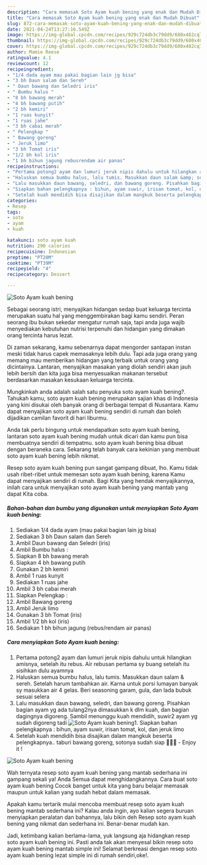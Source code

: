 ```yaml
---
description: "Cara memasak Soto Ayam kuah bening yang enak dan Mudah Dibuat"
title: "Cara memasak Soto Ayam kuah bening yang enak dan Mudah Dibuat"
slug: 872-cara-memasak-soto-ayam-kuah-bening-yang-enak-dan-mudah-dibuat
date: 2021-04-24T13:27:16.549Z
image: https://img-global.cpcdn.com/recipes/929c724db3c79dd9/680x482cq70/soto-ayam-kuah-bening-foto-resep-utama.jpg
thumbnail: https://img-global.cpcdn.com/recipes/929c724db3c79dd9/680x482cq70/soto-ayam-kuah-bening-foto-resep-utama.jpg
cover: https://img-global.cpcdn.com/recipes/929c724db3c79dd9/680x482cq70/soto-ayam-kuah-bening-foto-resep-utama.jpg
author: Mamie Reese
ratingvalue: 4.1
reviewcount: 12
recipeingredient:
- "1/4 dada ayam mau pakai bagian lain jg bisa"
- "3 bh Daun salam dan Sereh"
- " Daun bawang dan Seledri iris"
- " Bumbu halus "
- "8 bh bawang merah"
- "4 bh bawang putih"
- "2 bh kemiri"
- "1 ruas kunyit"
- "1 ruas jahe"
- "3 bh cabai merah"
- " Pelengkap "
- " Bawang goreng"
- " Jeruk limo"
- "3 bh Tomat iris"
- "1/2 bh kol iris"
- "1 bh bihun jagung rebusrendam air panas"
recipeinstructions:
- "Pertama potong2 ayam dan lumuri jeruk nipis dahulu untuk hilangkan amisnya, setelah itu rebus. Air rebusan pertama sy buang setelah itu sisihkan dulu ayamnya"
- "Haluskan semua bumbu halus, lalu tumis. Masukkan daun salam &amp; sereh. Setelah harum tambahkan air. Karna untuk porsi lumayan banyak sy masukkan air 4 gelas. Beri seasoning garam, gula, dan lada bubuk sesuai selera"
- "Lalu masukkan daun bawang, seledri, dan bawang goreng. Pisahkan bagian ayam yg ada tulang2nya dimasukkan k dlm kuah, dan bagian dagingnya digoreng. Sambil menunggu kuah mendidih, suwir2 ayam yg sudah digoreng tadi"
- "Siapkan bahan pelengkapnya : bihun, ayam suwir, irisan tomat, kol, dan jeruk limo"
- "Setelah kuah mendidih bisa disajikan dalam mangkuk beserta pelengkapnya.. taburi bawang goreng, sotonya sudah siap 🤗🤗🤗 Enjoy it !"
categories:
- Resep
tags:
- soto
- ayam
- kuah

katakunci: soto ayam kuah 
nutrition: 290 calories
recipecuisine: Indonesian
preptime: "PT20M"
cooktime: "PT39M"
recipeyield: "4"
recipecategory: Dessert

---
```



![Soto Ayam kuah bening](https://img-global.cpcdn.com/recipes/929c724db3c79dd9/680x482cq70/soto-ayam-kuah-bening-foto-resep-utama.jpg)

Sebagai seorang istri, menyajikan hidangan sedap buat keluarga tercinta merupakan suatu hal yang menggembirakan bagi kamu sendiri. Peran seorang ibu bukan sekedar mengatur rumah saja, tapi anda juga wajib menyediakan kebutuhan nutrisi terpenuhi dan hidangan yang dimakan orang tercinta harus lezat.

Di zaman  sekarang, kamu sebenarnya dapat mengorder santapan instan meski tidak harus capek memasaknya lebih dulu. Tapi ada juga orang yang memang mau memberikan hidangan yang terbaik untuk orang yang dicintainya. Lantaran, menyajikan masakan yang diolah sendiri akan jauh lebih bersih dan kita juga bisa menyesuaikan makanan tersebut berdasarkan masakan kesukaan keluarga tercinta. 



Mungkinkah anda adalah salah satu penyuka soto ayam kuah bening?. Tahukah kamu, soto ayam kuah bening merupakan sajian khas di Indonesia yang kini disukai oleh banyak orang di berbagai tempat di Nusantara. Kamu dapat menyajikan soto ayam kuah bening sendiri di rumah dan boleh dijadikan camilan favorit di hari liburmu.

Anda tak perlu bingung untuk mendapatkan soto ayam kuah bening, lantaran soto ayam kuah bening mudah untuk dicari dan kamu pun bisa membuatnya sendiri di tempatmu. soto ayam kuah bening bisa dibuat dengan beraneka cara. Sekarang telah banyak cara kekinian yang membuat soto ayam kuah bening lebih nikmat.

Resep soto ayam kuah bening pun sangat gampang dibuat, lho. Kamu tidak usah ribet-ribet untuk memesan soto ayam kuah bening, karena Kamu dapat menyajikan sendiri di rumah. Bagi Kita yang hendak menyajikannya, inilah cara untuk menyajikan soto ayam kuah bening yang mantab yang dapat Kita coba.

<!--inarticleads1-->

##### Bahan-bahan dan bumbu yang digunakan untuk menyiapkan Soto Ayam kuah bening:

1. Sediakan 1/4 dada ayam (mau pakai bagian lain jg bisa)
1. Sediakan 3 bh Daun salam dan Sereh
1. Ambil  Daun bawang dan Seledri (iris)
1. Ambil  Bumbu halus :
1. Siapkan 8 bh bawang merah
1. Siapkan 4 bh bawang putih
1. Gunakan 2 bh kemiri
1. Ambil 1 ruas kunyit
1. Sediakan 1 ruas jahe
1. Ambil 3 bh cabai merah
1. Siapkan  Pelengkap :
1. Ambil  Bawang goreng
1. Ambil  Jeruk limo
1. Gunakan 3 bh Tomat (iris)
1. Ambil 1/2 bh kol (iris)
1. Sediakan 1 bh bihun jagung (rebus/rendam air panas)




<!--inarticleads2-->

##### Cara menyiapkan Soto Ayam kuah bening:

1. Pertama potong2 ayam dan lumuri jeruk nipis dahulu untuk hilangkan amisnya, setelah itu rebus. Air rebusan pertama sy buang setelah itu sisihkan dulu ayamnya
1. Haluskan semua bumbu halus, lalu tumis. Masukkan daun salam &amp; sereh. Setelah harum tambahkan air. Karna untuk porsi lumayan banyak sy masukkan air 4 gelas. Beri seasoning garam, gula, dan lada bubuk sesuai selera
1. Lalu masukkan daun bawang, seledri, dan bawang goreng. Pisahkan bagian ayam yg ada tulang2nya dimasukkan k dlm kuah, dan bagian dagingnya digoreng. Sambil menunggu kuah mendidih, suwir2 ayam yg sudah digoreng tadi
<img src="//assets-global.cpcdn.com/assets/icons/button_play-2c75c40dde080a61004c1f40b05d8f140eaff45d7e9e6481dc71c63d2e7c4909.png" alt="Soto Ayam kuah bening">1. Siapkan bahan pelengkapnya : bihun, ayam suwir, irisan tomat, kol, dan jeruk limo
1. Setelah kuah mendidih bisa disajikan dalam mangkuk beserta pelengkapnya.. taburi bawang goreng, sotonya sudah siap 🤗🤗🤗 - Enjoy it !
<img src="//assets-global.cpcdn.com/assets/icons/button_play-2c75c40dde080a61004c1f40b05d8f140eaff45d7e9e6481dc71c63d2e7c4909.png" alt="Soto Ayam kuah bening">



Wah ternyata resep soto ayam kuah bening yang mantab sederhana ini gampang sekali ya! Anda Semua dapat menghidangkannya. Cara buat soto ayam kuah bening Cocok banget untuk kita yang baru belajar memasak maupun untuk kalian yang sudah hebat dalam memasak.

Apakah kamu tertarik mulai mencoba membuat resep soto ayam kuah bening mantab sederhana ini? Kalau anda ingin, ayo kalian segera buruan menyiapkan peralatan dan bahannya, lalu bikin deh Resep soto ayam kuah bening yang nikmat dan sederhana ini. Benar-benar mudah kan. 

Jadi, ketimbang kalian berlama-lama, yuk langsung aja hidangkan resep soto ayam kuah bening ini. Pasti anda tak akan menyesal bikin resep soto ayam kuah bening mantab simple ini! Selamat berkreasi dengan resep soto ayam kuah bening lezat simple ini di rumah sendiri,oke!.


